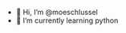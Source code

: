 - 👋 Hi, I’m @moeschlussel
- 🌱 I’m currently learning python


<!---
moeschlussel/moeschlussel is a ✨ special ✨ repository because its `README.md` (this file) appears on your GitHub profile.
You can click the Preview link to take a look at your changes.
--->
